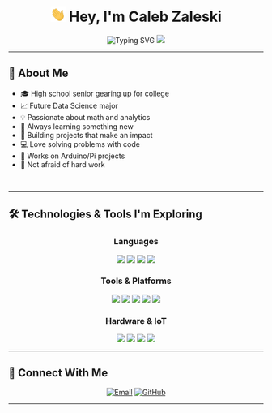 <div align="center">

# <img src="https://raw.githubusercontent.com/ABSphreak/ABSphreak/master/gifs/Hi.gif" width="30px"> Hey, I'm Caleb Zaleski

<img src="https://readme-typing-svg.herokuapp.com?font=Fira+Code&weight=600&size=28&pause=1000&color=2E9EF7&center=true&vCenter=true&width=600&lines=Aspiring+Data+Scientist+%F0%9F%93%8A;High+School+Senior+%F0%9F%8E%93;Future+College+Student+%F0%9F%9A%80;Turning+Data+Into+Insights+%F0%9F%92%A1" alt="Typing SVG" />

<img src="https://user-images.githubusercontent.com/74038190/212284100-561aa473-3905-4a80-b561-0d28506553ee.gif" width="700">

</div>

---

## 🚀 About Me

- 🎓 High school senior gearing up for college
- 📈 Future Data Science major
- 💡 Passionate about math and analytics
- 🌱 Always learning something new
- 🎯 Building projects that make an impact
- 💻 Love solving problems with code
- 📍 Works on Arduino/Pi projects
- 💪 Not afraid of hard work

<br clear="right"/>

---


## 🛠️ Technologies & Tools I'm Exploring

<div align="center">

### Languages
<img src="https://img.shields.io/badge/Python-3776AB?style=for-the-badge&logo=python&logoColor=white" />
<img src="https://img.shields.io/badge/Java-ED8B00?style=for-the-badge&logo=openjdk&logoColor=white" />
<img src="https://img.shields.io/badge/C++-00599C?style=for-the-badge&logo=c%2B%2B&logoColor=white" />
<img src="https://img.shields.io/badge/Swift-FA7343?style=for-the-badge&logo=swift&logoColor=white" />

### Tools & Platforms
<img src="https://img.shields.io/badge/GitHub-181717?style=for-the-badge&logo=github&logoColor=white" />
<img src="https://img.shields.io/badge/Xcode-147EFB?style=for-the-badge&logo=xcode&logoColor=white" />
<img src="https://img.shields.io/badge/Autodesk-0696D7?style=for-the-badge&logo=autodesk&logoColor=white" />
<img src="https://img.shields.io/badge/IntelliJ_IDEA-000000?style=for-the-badge&logo=intellij-idea&logoColor=white" />
<img src="https://img.shields.io/badge/Arduino_IDE-00979D?style=for-the-badge&logo=arduino&logoColor=white" />

### Hardware & IoT
<img src="https://img.shields.io/badge/iOS-000000?style=for-the-badge&logo=ios&logoColor=white" />
<img src="https://img.shields.io/badge/Arduino-00979D?style=for-the-badge&logo=arduino&logoColor=white" />
<img src="https://img.shields.io/badge/Raspberry_Pi-A22846?style=for-the-badge&logo=raspberry-pi&logoColor=white" />
<img src="https://img.shields.io/badge/3D_Printing-FF6384?style=for-the-badge&logo=3dprinting&logoColor=white" />

</div>

---



## 🔗 Connect With Me

<div align="center">

[![Email](https://img.shields.io/badge/Email-D14836?style=for-the-badge&logo=gmail&logoColor=white)](mailto:Caleb.Zaleski@icloud.com)
[![GitHub](https://img.shields.io/badge/GitHub-100000?style=for-the-badge&logo=github&logoColor=white)](https://github.com/calebzaleski)

</div>

---



